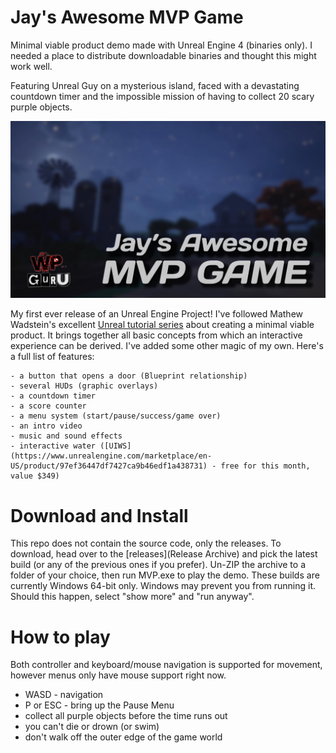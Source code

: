 # Jay's Awesome MVP Game
Minimal viable product demo made with Unreal Engine 4 (binaries only).
I needed a place to distribute downloadable binaries and thought this might work well.

Featuring Unreal Guy on a mysterious island, faced with a devastating countdown timer and the impossible mission of having to collect 20 scary purple objects.

![](screenshots/MVP-Game.jpg)

My first ever release of an Unreal Engine Project!
I've followed Mathew Wadstein's excellent [Unreal tutorial series](https://www.youtube.com/channel/UCOVfF7PfLbRdVEm0hONTrNQ) about creating a minimal viable product. It brings together all basic concepts from which an interactive experience can be derived. I've added some other magic of my own. Here's a full list of features:

     
    - a button that opens a door (Blueprint relationship) 
    - several HUDs (graphic overlays)
    - a countdown timer
    - a score counter
    - a menu system (start/pause/success/game over)
    - an intro video
    - music and sound effects
    - interactive water ([UIWS](https://www.unrealengine.com/marketplace/en-US/product/97ef36447df7427ca9b46edf1a438731) - free for this month, value $349)

# Download and Install

This repo does not contain the source code, only the releases.
To download, head over to the [releases](Release Archive) and pick the latest build (or any of the previous ones if you prefer).
Un-ZIP the archive to a folder of your choice, then run MVP.exe to play the demo.
These builds are currently Windows 64-bit only. Windows may prevent you from running it. Should this happen, select "show more" and "run anyway".

# How to play

Both controller and keyboard/mouse navigation is supported for movement, however menus only have mouse support right now.

- WASD - navigation
- P or ESC - bring up the Pause Menu
- collect all purple objects before the time runs out
- you can't die or drown (or swim)
- don't walk off the outer edge of the game world
